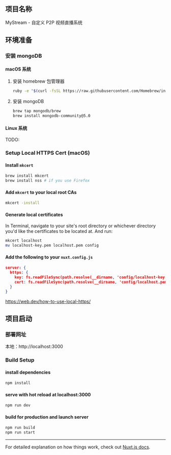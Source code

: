 ## 项目名称

MyStream - 自定义 P2P 视频直播系统

## 环境准备

### 安装 mongoDB

#### macOS 系统

1. 安装 homebrew 包管理器

   ```zsh
   ruby -e "$(curl -fsSL https://raw.githubusercontent.com/Homebrew/install/master/install)"
   ```

2. 安装 mongoDB

   ```zsh
   brew tap mongodb/brew
   brew install mongodb-community@5.0
   ```

#### Linux 系统

TODO:

### Setup Local HTTPS Cert (macOS)

#### Install `mkcert`

```zsh
brew install mkcert
brew install nss # if you use Firefox
```

#### Add `mkcert` to your local root CAs

```zsh
mkcert -install
```

#### Generate local certificates

In Terminal, navigate to your site's root directory or whichever directory you'd like the certificates to be located at. And run:

```zsh
mkcert localhost
mv localhost-key.pem localhost.pem config
```

#### Add the following to your `nuxt.config.js`

```json
server: {
  https: {
    key: fs.readFileSync(path.resolve(__dirname, 'config/localhost-key.pem')),
    cert: fs.readFileSync(path.resolve(__dirname, 'config/localhost.pem'))
  }
}
```

https://web.dev/how-to-use-local-https/

## 项目启动

### 部署网址

本地：http://localhost:3000

<!-- 测试环境：https://ee-ops-navigate.test.gifshow.com/ -->

<!-- 生产环境：https://ee-ops.corp.kuaishou.com/ -->

### Build Setup

#### install dependencies

```zsh
npm install
```

#### serve with hot reload at localhost:3000

```zsh
npm run dev
```

#### build for production and launch server

```zsh
npm run build
npm run start
```

---

For detailed explanation on how things work, check out [Nuxt.js docs](https://nuxtjs.org).
